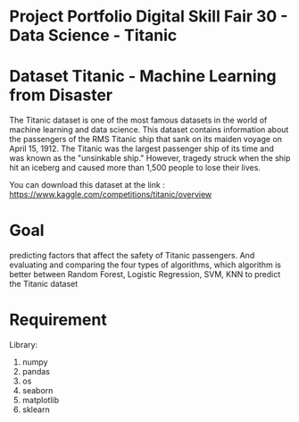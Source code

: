 # Project Portfolio Digital Skill Fair 30 - Data Science - Titanic

# Dataset Titanic - Machine Learning from Disaster
The Titanic dataset is one of the most famous datasets in the world of machine learning and data science. This dataset contains information about the passengers of the RMS Titanic ship that sank on its maiden voyage on April 15, 1912. The Titanic was the largest passenger ship of its time and was known as the "unsinkable ship." However, tragedy struck when the ship hit an iceberg and caused more than 1,500 people to lose their lives.

You can download this dataset at the link : https://www.kaggle.com/competitions/titanic/overview

# Goal
predicting factors that affect the safety of Titanic passengers. And evaluating and comparing the four types of algorithms, which algorithm is better between Random Forest, Logistic Regression, SVM, KNN to predict the Titanic dataset


# Requirement
Library:
1. numpy
2. pandas
3. os
4. seaborn
5. matplotlib
6. sklearn
